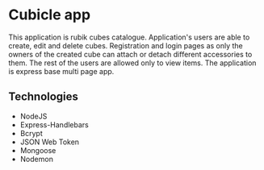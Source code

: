 # Cubicle app

This application is rubik cubes catalogue. Application's users are able to create, edit and delete cubes. Registration and login pages as only the owners of the created cube can attach or detach different accessories to them. The rest of the users are allowed only to view items. The application is express base multi page app.

## Technologies
* NodeJS
* Express-Handlebars
* Bcrypt
* JSON Web Token
* Mongoose
* Nodemon
